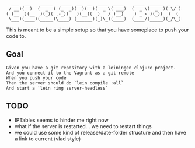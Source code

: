 ```
  ___  __    _____   ____  __  __  ____  ____    ____  _____  _  _ 
 / __)(  )  (  _  ) (_  _)(  )(  )(  _ \( ___)  (  _ \(  _  )( \/ )
( (__  )(__  )(_)( .-_)(   )(__)(  )   / )__)    ) _ < )(_)(  )  ( 
 \___)(____)(_____)\____) (______)(_)\_)(____)  (____/(_____)(_/\_)

```
This is meant to be a simple setup so that you have someplace to push your code to.

Goal
---
```cucumber
Given you have a git repository with a leiningen clojure project.
And you connect it to the Vagrant as a git-remote
When you push your code
Then the server should do `lein compile :all`
And start a `lein ring server-headless`
```

TODO
----
  * IPTables seems to hinder me right now
  * what if the server is restarted... we need to restart things
  * we could use some kind of release/date-folder structure and then have a link to current (vlad style)
